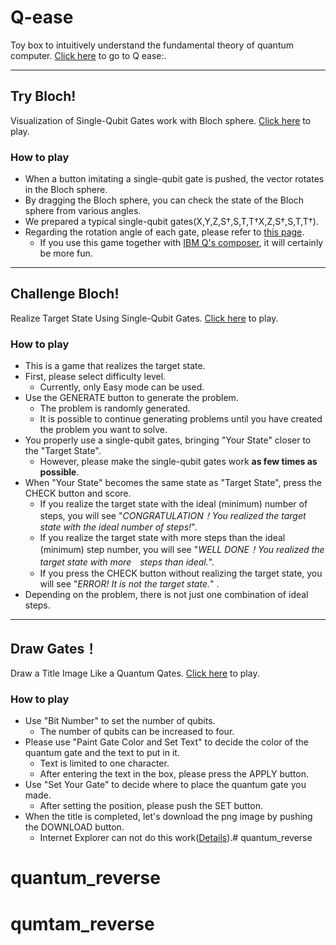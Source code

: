 # Q-ease
Toy box to intuitively understand the fundamental theory of quantum computer.
[Click here](https://qease.herokuapp.com/bloch/index/) to go to Q ease:.

---

## Try Bloch!
Visualization of Single-Qubit Gates work with Bloch sphere.
[Click here](https://qease.herokuapp.com/bloch/try/) to play.

### How to play
- When a button imitating a single-qubit gate is pushed, the vector rotates in the Bloch sphere.
- By dragging the Bloch sphere, you can check the state of the Bloch sphere from various angles.
- We prepared a typical single-qubit gates(X,Y,Z,S†,S,T,T†X,Z,S†,S,T,T†).
- Regarding the rotation angle of each gate, please refer to [this page](https://quantumexperience.ng.bluemix.net/qx/tutorial?sectionId=beginners-guide&page=introduction).
  - If you use this game together with [IBM Q's composer](https://quantumexperience.ng.bluemix.net/qx/editor), it will certainly be more fun.

---

## Challenge Bloch!
Realize Target State Using Single-Qubit Gates.
[Click here](https://qease.herokuapp.com/bloch/challenge/) to play.

### How to play
- This is a game that realizes the target state.
- First, please select difficulty level.
    - Currently, only Easy mode can be used.
- Use the GENERATE button to generate the problem.
    - The problem is randomly generated.
    - It is possible to continue generating problems until you have created the problem you want to solve.
- You properly use a single-qubit gates, bringing "Your State" closer to the "Target State". 
    - However, please make the single-qubit gates work **as few times as possible**.
- When "Your State" becomes the same state as "Target State", press the CHECK button and score. 
    - If you realize the target state with the ideal (minimum) number of steps, you will see "*CONGRATULATION！You realized the target state with the ideal number of steps!*".
    - If you realize the target state with more steps than the ideal (minimum) step number, you will see "*WELL DONE！You realized the target state with more　steps than ideal.*".
    - If you press the CHECK button without realizing the target state, you will see "*ERROR! It is not the target state.*" .
- Depending on the problem, there is not just one combination of ideal steps.

---

## Draw Gates！
Draw a Title Image Like a Quantum Qates.
[Click here](https://qease.herokuapp.com/bloch/draw/) to play.

### How to play
- Use "Bit Number" to set the number of qubits.
    - The number of qubits can be increased to four.
- Please use "Paint Gate Color and Set Text" to decide the color of the quantum gate and the text to put in it.
    - Text is limited to one character.
    - After entering the text in the box, please press the APPLY button.
- Use "Set Your Gate" to decide where to place the quantum gate you made.
    - After setting the position, please push the SET button.
- When the title is completed, let's download the png image by pushing the DOWNLOAD button.
    - Internet Explorer can not do this work([Details](https://developer.mozilla.org/ja/docs/Web/HTML/Element/a#Browser_compatibility)).# quantum_reverse
# quantum_reverse
# qumtam_reverse
